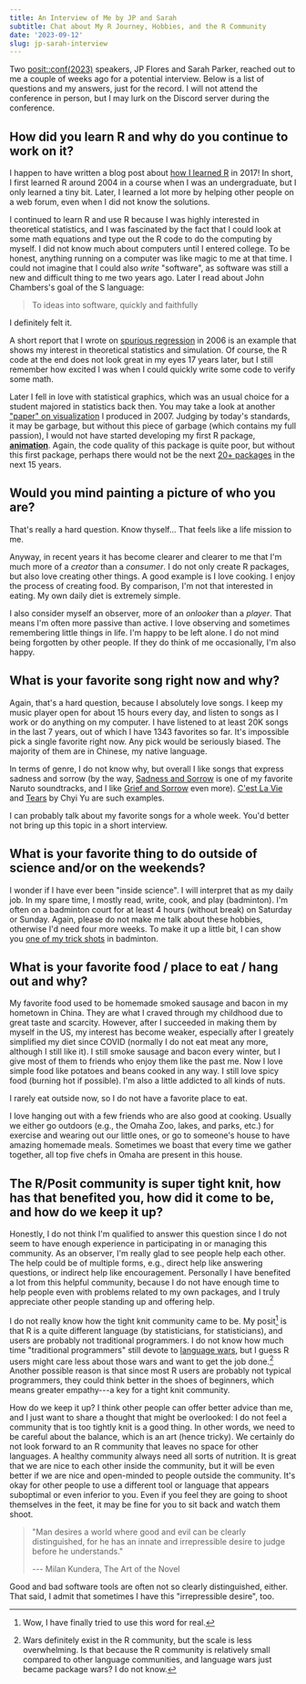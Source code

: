 ```yaml
---
title: An Interview of Me by JP and Sarah
subtitle: Chat about My R Journey, Hobbies, and the R Community
date: '2023-09-12'
slug: jp-sarah-interview
---
```


Two [posit::conf(2023)](https://posit.co/conference/) speakers, JP Flores and
Sarah Parker, reached out to me a couple of weeks ago for a potential interview.
Below is a list of questions and my answers, just for the record. I will not
attend the conference in person, but I may lurk on the Discord server during the
conference.

## How did you learn R and why do you continue to work on it?

I happen to have written a blog post about [how I learned
R](/en/2017/12/how-i-learned-r/) in 2017! In short, I first learned R around
2004 in a course when I was an undergraduate, but I only learned a tiny bit.
Later, I learned a lot more by helping other people on a web forum, even when I
did not know the solutions.

I continued to learn R and use R because I was highly interested in theoretical
statistics, and I was fascinated by the fact that I could look at some math
equations and type out the R code to do the computing by myself. I did not know
much about computers until I entered college. To be honest, anything running on
a computer was like magic to me at that time. I could not imagine that I could
also *write* "software", as software was still a new and difficult thing to me
two years ago. Later I read about John Chambers's goal of the S language:

> To ideas into software, quickly and faithfully

I definitely felt it.

A short report that I wrote on [spurious
regression](https://db.yihui.org/docs/Spurious-Regression-Yihui-Xie-2006.pdf) in
2006 is an example that shows my interest in theoretical statistics and
simulation. Of course, the R code at the end does not look great in my eyes 17
years later, but I still remember how excited I was when I could quickly write
some code to verify some math.

Later I fell in love with statistical graphics, which was an usual choice for a
student majored in statistics back then. You may take a look at another ["paper"
on
visualization](https://db.yihui.org/docs/R-visualization-paper-2007-Yihui-Xie.pdf)
I produced in 2007. Judging by today's standards, it may be garbage, but without
this piece of garbage (which contains my full passion), I would not have started
developing my first R package,
[**animation**](https://cran.r-project.org/package=animation). Again, the code
quality of this package is quite poor, but without this first package, perhaps
there would not be the next [20+
packages](https://r-pkg.org/maint/xie@yihui.name) in the next 15 years.

## Would you mind painting a picture of who you are?

That's really a hard question. Know thyself... That feels like a life mission to
me.

Anyway, in recent years it has become clearer and clearer to me that I'm much
more of a *creator* than a *consumer*. I do not only create R packages, but also
love creating other things. A good example is I love cooking. I enjoy the
process of creating food. By comparison, I'm not that interested in eating. My
own daily diet is extremely simple.

I also consider myself an observer, more of an *onlooker* than a *player*. That
means I'm often more passive than active. I love observing and sometimes
remembering little things in life. I'm happy to be left alone. I do not mind
being forgotten by other people. If they do think of me occasionally, I'm also
happy.

## What is your favorite song right now and why?

Again, that's a hard question, because I absolutely love songs. I keep my music
player open for about 15 hours every day, and listen to songs as I work or do
anything on my computer. I have listened to at least 20K songs in the last 7
years, out of which I have 1343 favorites so far. It's impossible pick a single
favorite right now. Any pick would be seriously biased. The majority of them are
in Chinese, my native language.

In terms of genre, I do not know why, but overall I like songs that express
sadness and sorrow (by the way, [Sadness and
Sorrow](https://youtu.be/wEWF2xh5E8s) is one of my favorite Naruto soundtracks,
and I like [Grief and Sorrow](https://youtu.be/bbV5Rqru2Lg) even more). [C'est
La Vie](https://youtu.be/rk7dGZuAYXs) and [Tears](https://youtu.be/4ncoei32M-0)
by Chyi Yu are such examples.

I can probably talk about my favorite songs for a whole week. You'd better not
bring up this topic in a short interview.

## What is your favorite thing to do outside of science and/or on the weekends?

I wonder if I have ever been "inside science". I will interpret that as my daily
job. In my spare time, I mostly read, write, cook, and play (badminton). I'm
often on a badminton court for at least 4 hours (without break) on Saturday or
Sunday. Again, please do not make me talk about these hobbies, otherwise I'd
need four more weeks. To make it up a little bit, I can show you [one of my
trick
shots](https://user-images.githubusercontent.com/163582/267533028-e6f5279b-3ac4-457b-90e7-62b9ea22dfaa.mp4)
in badminton.

## What is your favorite food / place to eat / hang out and why?

My favorite food used to be homemade smoked sausage and bacon in my hometown in
China. They are what I craved through my childhood due to great taste and
scarcity. However, after I succeeded in making them by myself in the US, my
interest has become weaker, especially after I greately simplified my diet since
COVID (normally I do not eat meat any more, although I still like it). I still
smoke sausage and bacon every winter, but I give most of them to friends who
enjoy them like the past me. Now I love simple food like potatoes and beans
cooked in any way. I still love spicy food (burning hot if possible). I'm also a
little addicted to all kinds of nuts.

I rarely eat outside now, so I do not have a favorite place to eat.

I love hanging out with a few friends who are also good at cooking. Usually we
either go outdoors (e.g., the Omaha Zoo, lakes, and parks, etc.) for exercise
and wearing out our little ones, or go to someone's house to have amazing
homemade meals. Sometimes we boast that every time we gather together, all top
five chefs in Omaha are present in this house.

## The R/Posit community is super tight knit, how has that benefited you, how did it come to be, and how do we keep it up?

Honestly, I do not think I'm qualified to answer this question since I do not
seem to have enough experience in participating in or managing this community.
As an observer, I'm really glad to see people help each other. The help could be
of multiple forms, e.g., direct help like answering questions, or indirect help
like encouragement. Personally I have benefited a lot from this helpful
community, because I do not have enough time to help people even with problems
related to my own packages, and I truly appreciate other people standing up and
offering help.

I do not really know how the tight knit community came to be. My posit[^1] is
that R is a quite different language (by statisticians, for statisticians), and
users are probably not traditional programmers. I do not know how much time
"traditional programmers" still devote to [language
wars](/en/2018/11/english-is-hard/), but I guess R users might care less about
those wars and want to get the job done.[^2] Another possible reason is that
since most R users are probably not typical programmers, they could think better
in the shoes of beginners, which means greater empathy---a key for a tight knit
community.

[^1]: Wow, I have finally tried to use this word for real.

[^2]: Wars definitely exist in the R community, but the scale is less
    overwhelming. Is that because the R community is relatively small compared
    to other language communities, and language wars just became package wars? I
    do not know.

How do we keep it up? I think other people can offer better advice than me, and
I just want to share a thought that might be overlooked: I do not feel a
community that is too tightly knit is a good thing. In other words, we need to
be careful about the balance, which is an art (hence tricky). We certainly do
not look forward to an R community that leaves no space for other languages. A
healthy community always need all sorts of nutrition. It is great that we are
nice to each other inside the community, but it will be even better if we are
nice and open-minded to people outside the community. It's okay for other people
to use a different tool or language that appears suboptimal or even inferior to
you. Even if you feel they are going to shoot themselves in the feet, it may be
fine for you to sit back and watch them shoot.

> "Man desires a world where good and evil can be clearly distinguished, for he
> has an innate and irrepressible desire to judge before he understands."
>
> --- Milan Kundera, The Art of the Novel

Good and bad software tools are often not so clearly distinguished, either. That
said, I admit that sometimes I have this "irrepressible desire", too.
